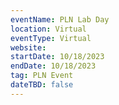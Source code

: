 ```yaml
---
eventName: PLN Lab Day
location: Virtual
eventType: Virtual
website: 
startDate: 10/18/2023
endDate: 10/18/2023
tag: PLN Event
dateTBD: false
---
```

